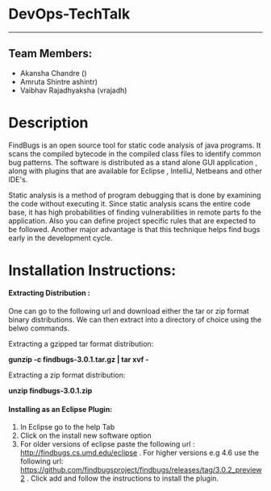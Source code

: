 # DevOps-TechTalk

------

Team Members:
------
- Akansha Chandre ()
- Amruta Shintre ashintr)
- Vaibhav Rajadhyaksha (vrajadh)

# Description
FindBugs is an open source tool for static code analysis of java programs. It scans the compiled bytecode in the compiled class files to identify common bug patterns. The software is distributed as a stand alone GUI application , along with plugins that are available for Eclipse , IntelliJ, Netbeans and other IDE's. 

Static analysis is a method of program debugging that is done by examining the code without executing it. Since static analysis scans the entire code base, it has high probabilities of finding vulnerabilities in remote parts fo the application. Also you can define project specific rules that are expected to be followed. Another major advantage is that this technique helps find bugs early in the development cycle.

# Installation Instructions:

#### Extracting Distribution :

One can go to the following url and download either the tar or zip format binary distributions. We can then extract into a directory of choice using the belwo commands.

Extracting a gzipped tar format distribution:

**gunzip -c findbugs-3.0.1.tar.gz | tar xvf -**

Extracting a zip format distribution:

**unzip findbugs-3.0.1.zip**

#### Installing as an Eclipse Plugin:

1. In Eclipse go to the help Tab
2. Click on the install new software option
3. For older versions of eclipse paste the following url : http://findbugs.cs.umd.edu/eclipse . For higher versions e.g 4.6 use the following url: https://github.com/findbugsproject/findbugs/releases/tag/3.0.2_preview2 . Click add and follow the instructions to install the plugin. 
